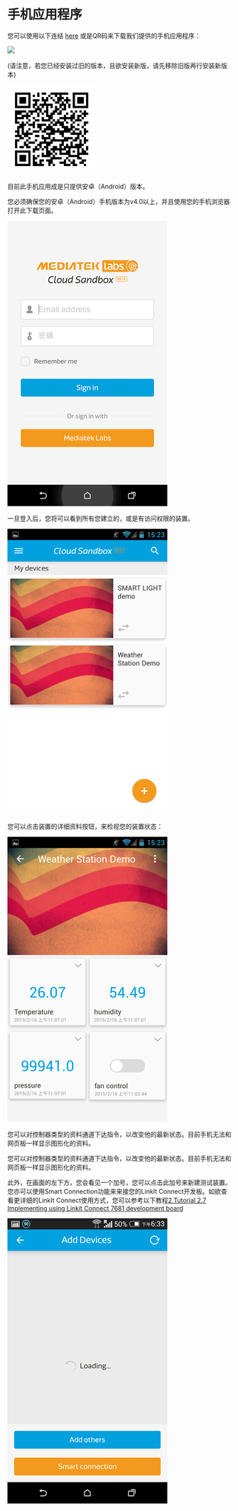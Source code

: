 # 手机应用程序


您可以使用以下连结 [here](https://play.google.com/store/apps/details?id=com.mediatek.iotcloud) 或是QR码来下载我们提供的手机应用程序：

<a href="https://play.google.com/store/apps/details?id=com.mediatek.iotcloud"><img src="https://developer.android.com/images/brand/en_app_rgb_wo_60.png" border="0"></a>

(请注意，若您已经安装过旧的版本，且欲安装新版，请先移除旧版再行安装新版本)

![](../images/mobileapp_android.png)

目前此手机应用成是只提供安卓（Android）版本。


您必须确保您的安卓（Android）手机版本为v4.0以上，并且使用您的手机浏览器打开此下载页面。


![](../images/Mobile/01.png)


一旦登入后，您将可以看到所有您建立的，或是有访问权限的装置。

![](../images/3.png)

您可以点击装置的详细资料按钮，来检视您的装置状态：

![](../images/4.png)

您可以对控制器类型的资料通道下达指令，以改变他的最新状态。目前手机无法和网页板一样显示图形化的资料。

您可以对控制器类型的资料通道下达指令，以改变他的最新状态。目前手机无法和网页板一样显示图形化的资料。

此外，在画面的左下方，您会看见一个加号，您可以点击此加号来新建测试装置。您亦可以使用Smart Connection功能来来接您的LinkIt Connect开发板。如欲查看更详细的LinkIt Connect使用方式，您可以参考以下教程[2.Tutorial 2.7 Implementing using Linkit Connect 7681 development board](https://mcs.mediatek.com/v2console/supports/implementing_using_mt7681_development_board)

![](../images/Mobile/04.png)

